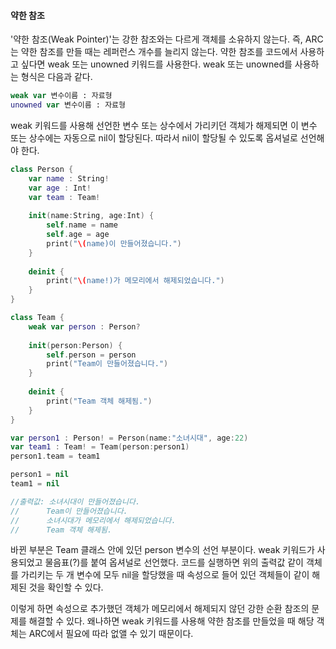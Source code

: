  #### 약한 참조
 
 '약한 참조(Weak Pointer)'는 강한 참조와는 다르게 객체를 소유하지 않는다. 즉, ARC는 약한 참조를 만들 때는 레퍼런스 개수를 늘리지 않는다.
 약한 참조를 코드에서 사용하고 싶다면 weak 또는 unowned 키워드를 사용한다. weak 또는 unowned를 사용하는 형식은 다음과 같다.
 ```swift
 weak var 변수이름 : 자료형
 unowned var 변수이름 : 자료형
 ```
 weak 키워드를 사용해 선언한 변수 또는 상수에서 가리키던 객체가 해제되면 이 변수 또는 상수에는 자동으로 nil이 할당된다. 따라서 nil이 할당될 수 있도록 옵셔널로 선언해야 한다.
 
```swift
class Person {
    var name : String!
    var age : Int!
    var team : Team!
    
    init(name:String, age:Int) {
        self.name = name
        self.age = age
        print("\(name)이 만들어졌습니다.")
    }
    
    deinit {
        print("\(name!)가 메모리에서 해제되었습니다.")
    }
}

class Team {
    weak var person : Person?
    
    init(person:Person) {
        self.person = person
        print("Team이 만들어졌습니다.")
    }
    
    deinit {
        print("Team 객체 해제됨.")
    }
}

var person1 : Person! = Person(name:"소녀시대", age:22)
var team1 : Team! = Team(person:person1)
person1.team = team1

person1 = nil
team1 = nil

//출력값: 소녀시대이 만들어졌습니다.
//      Team이 만들어졌습니다.
//      소녀시대가 메모리에서 해제되었습니다.
//      Team 객체 해제됨.
```
 바뀐 부분은 Team 클래스 안에 있던 person 변수의 선언 부분이다. weak 키워드가 사용되었고 물음표(?)를 붙여 옵셔널로 선언했다.
 코드를 실행하면 위의 출력값 같이 객체를 가리키는 두 개 변수에 모두 nil을 할당했을 때 속성으로 들어 있던 객체들이 같이 해제된 것을 확인할 수 있다.
 
 이렇게 하면 속성으로 추가했던 객체가 메모리에서 해제되지 않던 강한 순환 참조의 문제를 해결할 수 있다.
 왜나하면 weak 키워드를 사용해 약한 참조를 만들었을 때 해당 객체는 ARC에서 필요에 따라 없앨 수 있기 때문이다.
 
